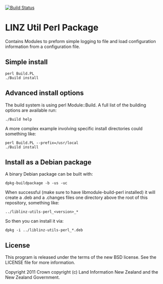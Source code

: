 [![Build Status](https://travis-ci.org/linz/linz_utils_perl.svg?branch=master)](https://travis-ci.org/linz/linz_utils_perl)

# LINZ Util Perl Package

Contains Modules to preform simple logging to file and load configuration
information from a configuration file. 

## Simple install

```shell
perl Build.PL
./Build install
```

## Advanced install options

The build system is using perl Module::Build. A full list of the building
options are available run:

```shell
./Build help
```

A more complex example involving specific install directories could something
like:

```shell
perl Build.PL --prefix=/usr/local
./Build install
```

## Install as a Debian package

A binary Debian package can be built with:

    dpkg-buildpackage -b -us -uc

When successful (make sure to have libmodule-build-perl installed)
it will create a .deb and a .changes files one directory above the
root of this repository, something like:

    ../liblinz-utils-perl_<version>_*

So then you can install it via:

    dpkg -i ../liblinz-utils-perl_*.deb

## License

This program is released under the terms of the new BSD license. See the 
LICENSE file for more information.

Copyright 2011 Crown copyright (c) Land Information New Zealand and the New
Zealand Government.
